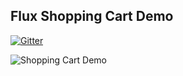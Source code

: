 ## Flux Shopping Cart Demo

[![Gitter](https://badges.gitter.im/Join%20Chat.svg)](https://gitter.im/torifat/flux-shopping-cart-demo?utm_source=badge&utm_medium=badge&utm_campaign=pr-badge&utm_content=badge)

![Shopping Cart Demo](https://dl.dropboxusercontent.com/u/133467/github/cart-demo.png)
